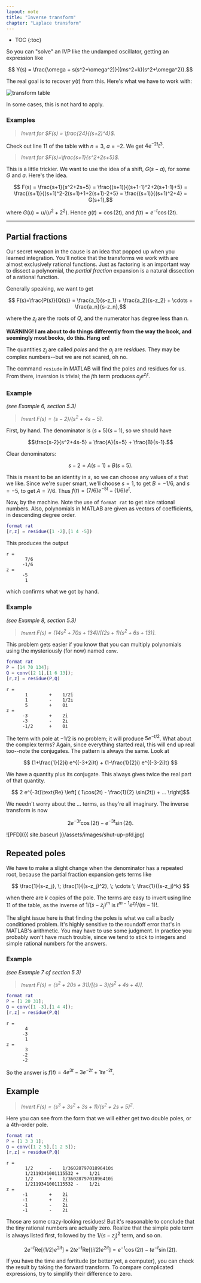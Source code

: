 ```yaml
---
layout: note
title: "Inverse transform"
chapter: "Laplace transform"
---
```

* TOC
{:toc}

So you can "solve" an IVP like the undamped oscillator, getting an expression like

$$ Y(s) = \frac{\omega + s(s^2+\omega^2)}{(ms^2+k)(s^2+\omega^2)}.$$

The real goal is to recover $y(t)$ from this. Here's what we have to work with:

![transform table](transform-table.jpeg)

In some cases, this is not hard to apply.

### Examples

> *Invert for $F(s) = \frac{24}{(s+2)^4}$.*

Check out line 11 of the table with $n=3$, $a=-2$. We get $4e^{-2t}t^3$. 

> *Invert for $F(s)=\frac{s+1}{s^2+2s+5}$.*

This is a little trickier. We want to use the idea of a shift, $G(s-a)$, for some $G$ and $a$. Here's the idea.

$$ F(s) = \frac{s+1}{s^2+2s+5} = \frac{(s+1)}{(s+1-1)^2+2(s+1-1)+5} 
= \frac{(s+1)}{(s+1)^2-2(s+1)+1+2(s+1)-2+5}
= \frac{(s+1)}{(s+1)^2+4} = G(s+1),$$

where $G(u) = u/(u^2+2^2)$. Hence $g(t)=\cos(2t)$, and $f(t)=e^{-t}\cos(2t)$. 

---

## Partial fractions


Our secret weapon in the cause is an idea that popped up when you learned integration. You'll notice that the transforms we work with are almost exclusively rational functions. Just as factoring is an important way to dissect a polynomial, the *partial fraction* expansion is a natural dissection of a rational function.

Generally speaking, we want to get 

$$ F(s)=\frac{P(s)}{Q(s)} = \frac{a_1}{s-z_1} + \frac{a_2}{s-z_2} + \cdots + \frac{a_n}{s-z_n},$$

where the $z_j$ are the roots of $Q$, and the numerator has degree less than $n$.

**WARNING! I am about to do things differently from the way the book, and seemingly most books, do this. Hang on!**

The quantities $z_j$ are called *poles* and the $a_j$ are *residues*. They may be complex numbers--but we are not scared, oh no. 

The command `resiude` in MATLAB will find the poles and residues for us. From there, inversion is trivial; the $j$th term produces $a_j e^{z_jt}$. 

### Example 

*(see Example 6, section 5.3)*

> *Invert $F(s) = (s-2)/(s^2+4s-5)$.*

First, by hand. The denominator is $(s+5)(s-1)$, so we should have

$$\frac{s-2}{s^2+4s-5} = \frac{A}{s+5} + \frac{B}{s-1}.$$

Clear denominators:

$$s-2 = A(s-1) + B(s+5).$$

This is meant to be an identity in $s$, so we can choose any values of $s$ that we like. Since we're super smart, we'll choose $s=1$, to get $B=-1/6$, and $s=-5$, to get $A=7/6$. Thus $f(t) = (7/6) e^{-5t} - (1/6)e^{t}$. 

Now, by the machine. Note the use of `format rat` to get nice rational numbers. Also, polynomials in MATLAB are given as vectors of coefficients, in descending degree order.

```matlab
format rat
[r,z] = residue([1 -2],[1 4 -5])
```

This produces the output

```
r =
       7/6     
      -1/6     
z =
      -5       
       1       
```

which confirms what we got by hand. 

### Example 

*(see Example 8, section 5.3)*

> *Invert $F(s) = (14s^2+70s+134)/[(2s+1)(s^2+6s+13)]$.*

This problem gets easier if you know that you can multiply polynomials using the mysteriously (for now) named `conv`.

```matlab
format rat
P = [14 70 134];
Q = conv([2 1],[1 6 13]);
[r,z] = residue(P,Q)
```

```
r =
       1        +    1/2i    
       1        -    1/2i    
       5        +    0i      
z =
      -3        +    2i      
      -3        -    2i      
      -1/2      +    0i      
```

The term with pole at $-1/2$ is no problem; it will produce $5e^{-t/2}$. What about the complex terms? Again, since everything started real, this will end up real too--note the conjugates. The pattern is always the same. Look at

$$ (1+\frac{1}{2}i) e^{(-3+2i)t} + (1-\frac{1}{2}i) e^{(-3-2i)t} $$

We have a quantity plus its conjugate. This always gives twice the real part of that quantity. 

$$ 2 e^{-3t}\text{Re} \left[  ( 1\cos(2t) - \frac{1}{2} \sin(2t)) + ...   \right]$$

We needn't worry about the ... terms, as they're all imaginary. The inverse transform is now

$$2e^{-3t}\cos(2t)-e^{-3t}\sin(2t).$$

![PFD]({{ site.baseurl }}/assets/images/shut-up-pfd.jpg)


## Repeated poles

We have to make a slight change when the denominator has a repeated root, because the partial fraction expansion gets terms like

$$ \frac{1}{s-z_j}, \; \frac{1}{(s-z_j)^2}, \; \cdots \;
\frac{1}{(s-z_j)^k} $$

when there are $k$ copies of the pole. The terms are easy to invert using line 11 of the table, as the inverse of $1/(s-z_j)^m$ is $t^{m-1}e^{z_jt}/(m-1)!$. 

The slight issue here is that finding the poles is what we call a badly conditioned problem. It's highly sensitive to the roundoff error that's in MATLAB's arithmetic. You may have to use some judgment. In practice you probably won't have much trouble, since we tend to stick to integers and simple rational numbers for the answers. 

### Example 

*(see Example 7 of section 5.3)*

> *Invert $F(s)=(s^2+20s+31)/[(s-3)(s^2+4s+4)]$.*

```matlab
format rat
P = [1 20 31];
Q = conv([1 -3],[1 4 4]);
[r,z] = residue(P,Q)
```

```
r =
       4       
      -3       
       1       
z =
       3       
      -2       
      -2       
```

So the answer is $f(t)=4e^{3t} - 3e^{-2t} +1te^{-2t}$. 

## Example

> *Invert $F(s) = (s^3+3s^2+3s+1)/(s^2+2s+5)^2$.*

Here you can see from the form that we will either get two double poles, or a 4th-order pole.

```matlab
format rat
P = [1 3 3 1];
Q = conv([1 2 5],[1 2 5]);
[r,z] = residue(P,Q)
```

```
r =
       1/2      -    1/3602879701896410i
       1/2119341001115532 +    1/2i    
       1/2      +    1/3602879701896410i
       1/2119341001115532 -    1/2i    
z =
      -1        +    2i      
      -1        +    2i      
      -1        -    2i      
      -1        -    2i      
```

Those are some crazy-looking residues! But it's reasonable to conclude that the tiny rational numbers are actually zero. Realize that the simple pole term is always listed first, followed by the $1/(s-z_j)^2$ term, and so on. 

$$ 2e^{-t}\text{Re}[ (1/2) e^{2it} ] + 2t e^{-t}\text{Re}[ (i/2) e^{2it} ]
= e^{-t} \cos(2t) -te^{-t} \sin(2t).$$

If you have the time and fortitude (or better yet, a computer), you can check the result by taking the forward transform. To compare complicated expressions, try to simplify their difference to zero. 
